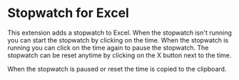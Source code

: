 # Stopwatch for Excel

This extension adds a stopwatch to Excel. When the stopwatch isn't running you can start the stopwatch by clicking on the time. When the stopwatch is running you can click on the time again to pause the stopwatch. The stopwatch can be reset anytime by clicking on the X button next to the time.

When the stopwatch is paused or reset the time is copied to the clipboard.

